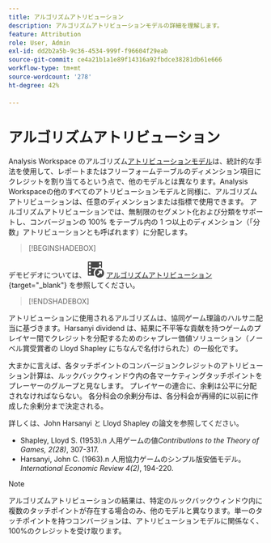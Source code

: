 ```yaml
---
title: アルゴリズムアトリビューション
description: アルゴリズムアトリビューションモデルの詳細を理解します。
feature: Attribution
role: User, Admin
exl-id: dd2b2a5b-9c36-4534-999f-f96604f29eab
source-git-commit: ce4a21b1a1e89f14316a92fbdce38281db61e666
workflow-type: tm+mt
source-wordcount: '278'
ht-degree: 42%

---
```


# アルゴリズムアトリビューション

Analysis Workspace のアルゴリズム[アトリビューションモデル](models.md)は、統計的な手法を使用して、レポートまたはフリーフォームテーブルのディメンション項目にクレジットを割り当てるという点で、他のモデルとは異なります。Analysis Workspaceの他のすべてのアトリビューションモデルと同様に、アルゴリズムアトリビューションは、任意のディメンションまたは指標で使用できます。 アルゴリズムアトリビューションでは、無制限のセグメント化および分類をサポートし、コンバージョンの 100% をテーブル内の 1 つ以上のディメンション（「分数」アトリビューションとも呼ばれます）に分配します。


>[!BEGINSHADEBOX]

デモビデオについては、![VideoCheckedOut](/help/assets/icons/VideoCheckedOut.svg) [ アルゴリズムアトリビューション ](https://video.tv.adobe.com/v/36205?quality=12&learn=on){target="_blank"} を参照してください。

>[!ENDSHADEBOX]


アトリビューションに使用されるアルゴリズムは、協同ゲーム理論のハルサニ配当に基づきます。Harsanyi dividend は、結果に不平等な貢献を持つゲームのプレイヤー間でクレジットを分配するためのシャプレー価値ソリューション（ノーベル賞受賞者の Lloyd Shapley にちなんで名付けられた）の一般化です。

大まかに言えば、各タッチポイントのコンバージョンクレジットのアトリビューション計算は、ルックバックウィンドウ内の各マーケティングタッチポイントをプレーヤーのグループと見なします。 プレイヤーの連合に、余剰は公平に分配されなければならない。 各分科会の余剰分布は、各分科会が再帰的に以前に作成した余剰分まで決定される。

詳しくは、John Harsanyi と Lloyd Shapley の論文を参照してください。

* Shapley, Lloyd S. (1953).n 人用ゲームの値&#x200B;*Contributions to the Theory of Games, 2(28)*, 307-317.
* Harsanyi, John C. (1963).n 人用協力ゲームのシンプル版安価モデル。*International Economic Review 4(2)*, 194-220.

>[!NOTE]
>
>アルゴリズムアトリビューションの結果は、特定のルックバックウィンドウ内に複数のタッチポイントが存在する場合のみ、他のモデルと異なります。単一のタッチポイントを持つコンバージョンは、アトリビューションモデルに関係なく、100%のクレジットを受け取ります。
